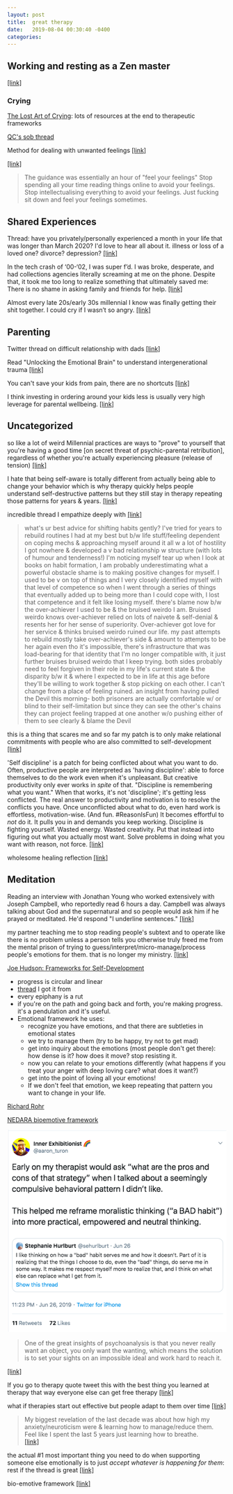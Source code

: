 ```yaml
---
layout: post
title:  great therapy
date:   2019-08-04 00:30:40 -0400
categories:
---
```

## Working and resting as a Zen master
[[link]](https://twitter.com/thichnhathanh/status/1240526071046516737)


### Crying
[The Lost Art of Crying](https://nibrasi.co.uk/the-lost-art-of-crying): lots of resources at the end to therapeutic frameworks

[QC's sob thread](https://twitter.com/QiaochuYuan/status/1246952231963742208)   

Method for dealing with unwanted feelings [[link]](https://twitter.com/FioraAeterna/status/1200908347026788352)

[[link]](https://twitter.com/JasnaTod/status/1244745365083041793)
> The guidance was essentially an hour of  "feel your feelings" Stop spending all your time reading things online to avoid your feelings. Stop intellectualising everything to avoid your feelings. Just fucking sit down and feel your feelings sometimes.

## Shared Experiences
Thread: have you privately/personally experienced a month in your life that was longer than March 2020? I'd love to hear all about it. illness or loss of a loved one? divorce? depression? [[link]](https://twitter.com/visakanv/status/1244581602723676160)

In the tech crash of ‘00-‘02, I was super f’d. I was broke, desperate, and had collections agencies literally screaming at me on the phone. Despite that, it took me too long to realize something that ultimately saved me: There is no shame in asking family and friends for help. [[link]](https://twitter.com/sacca/status/1245757410905489408)

Almost every late 20s/early 30s millennial I know was finally getting their shit together. I could cry if I wasn’t so angry. [[link]](https://twitter.com/JayElHarris/status/1245458636123619330)


## Parenting
Twitter thread on difficult relationship with dads [[link]](https://twitter.com/AJA_Cortes/status/1241744666627674112)

Read "Unlocking the Emotional Brain" to understand intergenerational trauma [[link]](https://twitter.com/QiaochuYuan/status/1184593604620107776)

You can't save your kids from pain, there are no shortcuts [[link]](https://twitter.com/maiab/status/1244104502359339008)

I think investing in ordering around your kids less is usually very high leverage for parental wellbeing. [[link]](https://twitter.com/diviacaroline/status/1251238932609503232)

## Uncategorized

so like a lot of weird Millennial practices are ways to "prove" to yourself that you're having a good time [on secret threat of psychic-parental retribution], regardless of whether you're actually experiencing pleasure (release of tension) [[link]](https://twitter.com/qorprate/status/1252040449235341316)

I hate that being self-aware is totally different from actually being able to change your behavior which is why therapy quickly helps people understand self-destructive patterns but they still stay in therapy repeating those patterns for years & years. [[link]](https://twitter.com/noampomsky/status/1243177628179337217)


incredible thread I empathize deeply with [[link]](https://twitter.com/maybegray/status/1248244744292950027)
> what's ur best advice for shifting habits gently? I've tried for years to rebuild routines I had at my best but b/w life stuff/feeling dependent on coping mechs & approaching myself around it all w a lot of hostility I got nowhere & developed a v bad relationship w structure (with lots of humour and tenderness!) I'm noticing myself tear up when I look at books on habit formation, I am probably underestimating what a powerful obstacle shame is to making positive changes for myself. I used to be v on top of things and I very closely identified myself with that level of competence so when I went through a series of things that eventually added up to being more than I could cope with, I lost that competence and it felt like losing myself. there's blame now b/w the over-achiever I used to be & the bruised weirdo I am. Bruised weirdo knows over-achiever relied on lots of naivete & self-denial & resents her for her sense of superiority. Over-achiever got love for her service & thinks bruised weirdo ruined our life. my past attempts to rebuild mostly take over-achiever's side & amount to attempts to be her again even tho it's impossible, there's infrastructure that was load-bearing for that identity that I'm no longer compatible with, it just further bruises bruised weirdo that I keep trying. both sides probably need to feel forgiven in their role in my life's current state & the disparity b/w it & where I expected to be in life at this age before they'll be willing to work together & stop picking on each other. I can't change from a place of feeling ruined. an insight from having pulled the Devil this morning- both prisoners are actually comfortable w/ or blind to their self-limitation but since they can see the other's chains they can project feeling trapped at one another w/o pushing either of them to see clearly & blame the Devil

this is a thing that scares me and so far my patch is to only make relational commitments with people who are also committed to self-development [[link]](https://twitter.com/QiaochuYuan/status/1249331901854175234)

'Self discipline' is a patch for being conflicted about what you want to do.
Often, productive people are interpreted as 'having discipline': able to force themselves to do the work even when it's unpleasant. But creative productivity only ever works in *spite* of that. "Discipline is remembering what you want." When that works, it's not 'discipline'; it's getting less conflicted. The real answer to productivity and motivation is to resolve the conflicts you have. Once unconflicted about what to do, even hard work is effortless, motivation-wise. (And fun. #ReasonIsFun) It becomes effortful to *not* do it. It pulls you in and demands you keep working. Discipline is fighting yourself. Wasted energy. Wasted creativity. Put that instead into figuring out what you actually most want. Solve problems in doing what you want with reason, not force. [[link]](https://twitter.com/reasonisfun/status/1047765669415211009)

wholesome healing reflection [[link]](https://twitter.com/FioraAeterna/status/1251192107655507968)


## Meditation

Reading an interview with Jonathan Young who worked extensively with Joseph Campbell, who reportedly read 6 hours a day. Campbell was always talking about God and the supernatural and so people would ask him if he prayed or meditated. He'd respond "I underline sentences." [[link]](https://twitter.com/thejessicadore/status/1248763441369591809)

my partner teaching me to stop reading people's subtext and to operate like there is no problem unless a person tells you otherwise truly freed me from the mental prison of trying to guess/interpret/micro-manage/process people's emotions for them. that is no longer my ministry. [[link]](https://twitter.com/hawillisdc/status/1243697413497462786)




[Joe Hudson: Frameworks for Self-Development](https://www.youtube.com/watch?v=VyEoQy4rcBw)
- progress is circular and linear
- [thread](https://twitter.com/msutherl/status/1237453582665789440) I got it from
- every epiphany is a rut
- if you're on the path and going back and forth, you're making progress. it's a pendulation and it's useful.  
- Emotional framework he uses:
    - recognize you have emotions, and that there are subtleties in emotional states
    - we try to manage them (try to be happy, try not to get mad)
    - get into inquiry about the emotions (most people don't get there): how dense is it? how does it move? stop resisting it.  
    - now you can relate to your emotions differently (what happens if you treat your anger with deep loving care? what does it want?)
    - get into the point of loving all your emotions!
    - If we don't feel that emotion, we keep repeating that pattern you want to change in your life.


[Richard Rohr](https://cac.org/richard-rohr/richard-rohr-ofm/)

[NEDARA bioemotive framework](https://bioemotiveframework.com/wp-content/uploads/woocommerce_uploads/2017/07/Nedera-Guidebook.pdf)

![bad habits](/assets/img/great-therapy.png)

>One of the great insights of psychoanalysis is that you never really want an object, you only want the wanting, which means the solution is to set your sights on an impossible ideal and work hard to reach it.

[[link]](https://thelastpsychiatrist.com/2013/05/dove.html?ck_subscriber_id=334907275)


If you go to therapy quote tweet this with the best thing you learned at therapy that way everyone else can get free therapy [[link]](https://twitter.com/CarolineMoss/status/1198748131556499456)

what if therapies start out effective but people adapt to them over time
[[link]](https://twitter.com/QiaochuYuan/status/1198017215083073536)

>My biggest revelation of the last decade was about how high my anxiety/neuroticism were & learning how to manage/reduce them. Feel like I spent the last 5 years just learning how to breathe.  
[[link]](https://twitter.com/cigardubey/status/1213844958144290817)

the actual #1 most important thing you need to do when supporting someone else emotionally is to just *accept whatever is happening for them*: rest if the thread is great
[[link]](https://twitter.com/QiaochuYuan/status/1221970041345724416)

bio-emotive framework [[link]](https://bioemotiveframework.com/)
